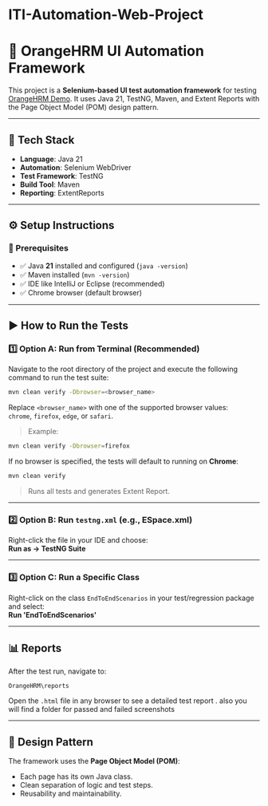 # ITI-Automation-Web-Project

# 🧪 OrangeHRM UI Automation Framework

This project is a **Selenium-based UI test automation framework** for testing [OrangeHRM Demo](https://opensource-demo.orangehrmlive.com/). It uses Java 21, TestNG, Maven, and Extent Reports with the Page Object Model (POM) design pattern.

---

## 🚀 Tech Stack

- **Language**: Java 21
- **Automation**: Selenium WebDriver
- **Test Framework**: TestNG
- **Build Tool**: Maven
- **Reporting**: ExtentReports

---

## ⚙️ Setup Instructions

### 🔹 Prerequisites

- ✅ Java **21** installed and configured (`java -version`)
- ✅ Maven installed (`mvn -version`)
- ✅ IDE like IntelliJ or Eclipse (recommended)
- ✅ Chrome browser (default browser)

---

## ▶️ How to Run the Tests


### 1️⃣ Option A: Run from Terminal (Recommended)

Navigate to the root directory of the project and execute the following command to run the test suite:

```bash
mvn clean verify -Dbrowser=<browser_name>
```

Replace `<browser_name>` with one of the supported browser values:  
`chrome`, `firefox`, `edge`, or `safari`.

> Example:
```bash
mvn clean verify -Dbrowser=firefox
```

If no browser is specified, the tests will default to running on **Chrome**:

```bash
mvn clean verify
```

> Runs all tests and generates Extent Report.

---

### 2️⃣ Option B: Run `testng.xml` (e.g., ESpace.xml)

Right-click the file in your IDE and choose:  
**Run as → TestNG Suite**

---

### 3️⃣ Option C: Run a Specific Class

Right-click on the class `EndToEndScenarios` in your test/regression package and select:  
**Run 'EndToEndScenarios'**

---

## 📊 Reports

After the test run, navigate to:

```
OrangeHRM\reports
```

Open the `.html` file in any browser to see a detailed test report .
also you will find a folder for passed and failed screenshots

---

## 🧩 Design Pattern

The framework uses the **Page Object Model (POM)**:

- Each page has its own Java class.
- Clean separation of logic and test steps.
- Reusability and maintainability.
